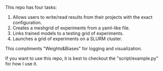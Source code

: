 This repo has four tasks:
1. Allows users to write/read results from their projects with the exact configuration. 
2. Creates a meshgrid of experiments from a yaml-like file.
3. Links trained models to a testing grid of experiments.
4. Launches a grid of experiments on a SLURM cluster.

This compliments "Weights&Biases" for logging and visualization.

If you want to use this repo, it is best to checkout the "script/example.py" for how I use it.
